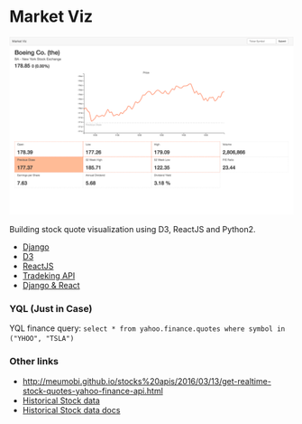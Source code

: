 Market Viz
===

![Screenshot](screenshot0.png)

Building stock quote visualization using D3, ReactJS and Python2.

- [Django](https://www.djangoproject.com/)
- [D3](https://d3js.org)
- [ReactJS](https://facebook.github.io/react/)
- [Tradeking API](https://developers.tradeking.com)
- [Django & React](http://gregblogs.com/how-django-reactjs-and-browserify/)

### YQL (Just in Case)

YQL finance query: `select * from yahoo.finance.quotes where symbol in ("YHOO", "TSLA")`

### Other links
- http://meumobi.github.io/stocks%20apis/2016/03/13/get-realtime-stock-quotes-yahoo-finance-api.html
- [Historical Stock data](https://quantquote.com/historical-stock-data)
- [Historical Stock data docs](https://quantquote.com/docs/QuantQuote_Minute.pdf)


